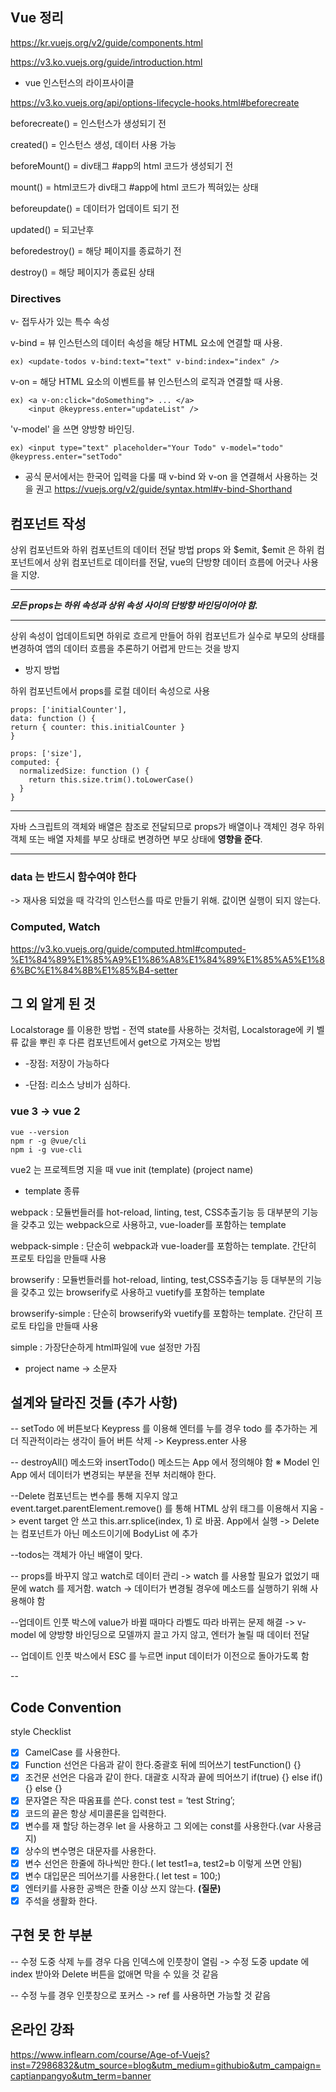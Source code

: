 

## Vue 정리

https://kr.vuejs.org/v2/guide/components.html

https://v3.ko.vuejs.org/guide/introduction.html

+ vue 인스턴스의 라이프사이클

https://v3.ko.vuejs.org/api/options-lifecycle-hooks.html#beforecreate

beforecreate() = 인스턴스가 생성되기 전

created() = 인스턴스 생성, 데이터 사용 가능

beforeMount() = div태그 #app의 html 코드가 생성되기 전

mount() = html코드가 div태그 #app에 html 코드가 찍혀있는 상태

beforeupdate() = 데이터가 업데이트 되기 전

updated() = 되고난후

beforedestroy() = 해당 페이지를 종료하기 전

destroy() = 해당 페이지가 종료된 상태


### Directives

v- 접두사가 있는 특수 속성

v-bind = 뷰 인스턴스의 데이터 속성을 해당 HTML 요소에 연결할 때 사용.

````
ex) <update-todos v-bind:text="text" v-bind:index="index" />
````

v-on = 해당 HTML 요소의 이벤트를 뷰 인스턴스의 로직과 연결할 때 사용.
````
ex) <a v-on:click="doSomething"> ... </a>
    <input @keypress.enter="updateList" />
````

'v-model' 을 쓰면 양방향 바인딩.
````
ex) <input type="text" placeholder="Your Todo" v-model="todo" @keypress.enter="setTodo"

````

- 공식 문서에서는 한국어 입력을 다룰 때 v-bind 와 v-on 을 연결해서 사용하는 것을 권고
https://vuejs.org/v2/guide/syntax.html#v-bind-Shorthand

## 컴포넌트 작성


상위 컴포넌트와 하위 컴포넌트의 데이터 전달 방법 props 와 $emit,
$emit 은 하위 컴포넌트에서 상위 컴포넌트로 데이터를 전달,
vue의 단방향 데이터 흐름에 어긋나 사용을 지양.

---
***모든 props는 하위 속성과 상위 속성 사이의 단방향 바인딩이어야 함.***

---
 상위 속성이 업데이트되면 하위로 흐르게 만들어 하위 컴포넌트가 실수로 부모의 상태를 변경하여 앱의 데이터 흐름을 추론하기 어렵게 만드는 것을 방지

* 방지 방법

하위 컴포넌트에서 props를 로컬 데이터 속성으로 사용

```
props: ['initialCounter'],
data: function () {
return { counter: this.initialCounter }
}
```
```
props: ['size'],
computed: {
  normalizedSize: function () {
    return this.size.trim().toLowerCase()
  }
}
```

---

자바 스크립트의 객체와 배열은 참조로 전달되므로 props가 배열이나 객체인 경우 하위 객체 또는 배열 자체를 부모 상태로 변경하면 부모 상태에 **영향을 준다**.

---

### data 는 반드시 함수여야 한다

-> 재사용 되었을 때 각각의 인스턴스를 따로 만들기 위해. 값이면 실행이 되지 않는다.

### Computed, Watch

https://v3.ko.vuejs.org/guide/computed.html#computed-%E1%84%89%E1%85%A9%E1%86%A8%E1%84%89%E1%85%A5%E1%86%BC%E1%84%8B%E1%85%B4-setter


## 그 외 알게 된 것

Localstorage 를 이용한 방법 - 전역 state를 사용하는 것처럼, Localstorage에 키 벨류 값을 뿌린 후 다른 컴포넌트에서 get으로 가져오는 방법
* -장점: 저장이 가능하다

* -단점: 리소스 낭비가 심하다.

### vue 3 -> vue 2

````
vue --version
npm r -g @vue/cli
npm i -g vue-cli
````

vue2 는 프로젝트명 지을 때
vue init (template) (project name)

+ template 종류

webpack : 모듈번들러를 hot-reload, linting, test, CSS추출기능 등 대부분의 기능을 갖추고 있는 webpack으로 사용하고, vue-loader를 포함하는 template


webpack-simple : 단순히 webpack과 vue-loader를 포함하는 template. 간단히 프로토 타입을 만들때 사용


browserify : 모듈번들러를 hot-reload, linting, test,CSS추출기능 등 대부분의 기능을 갖추고 있는 browserify로 사용하고 vuetify를 포함하는 template


browserify-simple : 단순히 browserify와 vuetify를 포함하는 template. 간단히 프로토 타입을 만들때 사용


simple : 가장단순하게 html파일에 vue 설정만 가짐

+ project name -> 소문자

##  설계와 달라진 것들 (추가 사항)

-- setTodo 에 버튼보다 Keypress 를 이용해 엔터를 누를 경우 todo 를 추가하는 게 더 직관적이라는 생각이 들어 버튼 삭제
    -> Keypress.enter 사용

-- destroyAll() 메소드와 insertTodo() 메소드는 App 에서 정의해야 함
 ※ Model 인 App 에서 데이터가 변경되는 부분을 전부 처리해야 한다.

--Delete 컴포넌트는 변수를 통해 지우지 않고 event.target.parentElement.remove() 를 통해 HTML 상위 태그를 이용해서 지움
    -> event target 안 쓰고 this.arr.splice(index, 1) 로 바꿈. App에서 실행
    -> Delete는 컴포넌트가 아닌 메소드이기에 BodyList 에 추가

--todos는 객체가 아닌 배열이 맞다.

-- props를 바꾸지 않고 watch로 데이터 관리
   -> watch 를 사용할 필요가 없었기 때문에 watch 를 제거함. watch -> 데이터가 변경될 경우에 메소드를 실행하기 위해 사용해야 함

--업데이트 인풋 박스에 value가 바뀔 때마다 라벨도 따라 바뀌는 문제 해결
  -> v-model 에 양방향 바인딩으로 모델까지 끌고 가지 않고, 엔터가 눌릴 때 데이터 전달

-- 업데이트 인풋 박스에서 ESC 를 누르면 input 데이터가 이전으로 돌아가도록 함

--

## Code Convention

style Checklist

- [x]  CamelCase 를 사용한다.
- [x]  Function 선언은 다음과 같이 한다.중괄호 뒤에 띄어쓰기 testFunction() {}
- [x]  조건문 선언은 다음과 같이 한다. 대괄호 시작과 끝에 띄어쓰기 if(true) {} else if() {} else {}
- [x]  문자열은 작은 따옴표를 쓴다. const test = ‘test String’;
- [x]  코드의 끝은 항상 세미콜론을 입력한다.
- [x]  변수를 재 할당 하는경우 let 을 사용하고 그 외에는 const를 사용한다.(var 사용금지)
- [x]  상수의 변수명은 대문자를 사용한다.
- [x]  변수 선언은 한줄에 하나씩만 한다.( let test1=a, test2=b 이렇게 쓰면 안됨)
- [x]  변수 대입문은 띄어쓰기를 사용한다.( let test = 100;)
- [x]  엔터키를 사용한 공백은 한줄 이상 쓰지 않는다. **(질문)**
- [x]  주석을 생활화 한다.

## 구현 못 한 부분

-- 수정 도중 삭제 누를 경우 다음 인덱스에 인풋창이 열림
 -> 수정 도중 update 에 index 받아와 Delete 버튼을 없애면 막을 수 있을 것 같음

-- 수정 누를 경우 인풋창으로 포커스
 -> ref 를 사용하면 가능할 것 같음

## 온라인 강좌

https://www.inflearn.com/course/Age-of-Vuejs?inst=72986832&utm_source=blog&utm_medium=githubio&utm_campaign=captianpangyo&utm_term=banner


